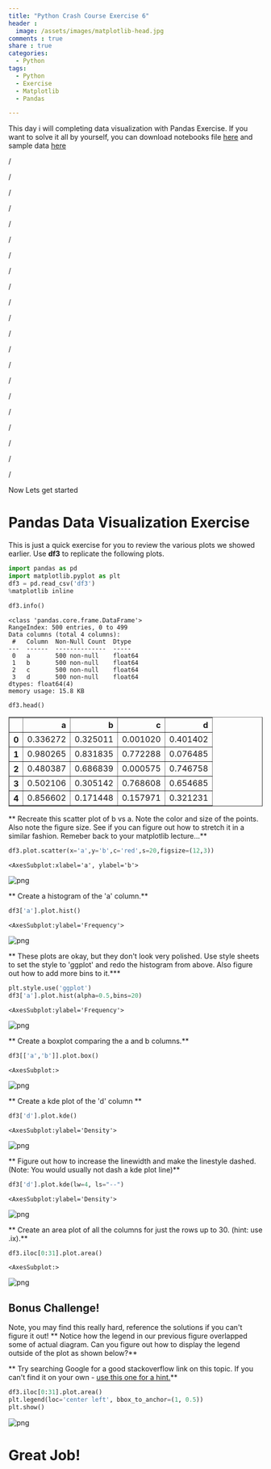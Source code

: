 ```yaml
---
title: "Python Crash Course Exercise 6"
header :
  image: /assets/images/matplotlib-head.jpg
comments : true
share : true
categories:
  - Python
tags:
  - Python
  - Exercise
  - Matplotlib
  - Pandas 

---
```


This day i will completing data visualization with Pandas Exercise. If you want to solve it all by yourself, you can download notebooks file [here](https://drive.google.com/file/d/1C49lGuzr32JxnsSBQUihlesHekJt04vm/view?usp=sharing) and sample data [here](https://drive.google.com/file/d/1Mv0KmDBzzSA7xhxUL8kmBkF9wO12eJeZ/view?usp=sharing)

/

/

/

/

/

/

/

/

/

/

/

/

/

/

/

/

/

/

/

/

/

Now Lets get started

# Pandas Data Visualization Exercise

This is just a quick exercise for you to review the various plots we showed earlier. Use **df3** to replicate the following plots. 


```python
import pandas as pd
import matplotlib.pyplot as plt
df3 = pd.read_csv('df3')
%matplotlib inline
```


```python
df3.info()
```

    <class 'pandas.core.frame.DataFrame'>
    RangeIndex: 500 entries, 0 to 499
    Data columns (total 4 columns):
     #   Column  Non-Null Count  Dtype  
    ---  ------  --------------  -----  
     0   a       500 non-null    float64
     1   b       500 non-null    float64
     2   c       500 non-null    float64
     3   d       500 non-null    float64
    dtypes: float64(4)
    memory usage: 15.8 KB



```python
df3.head()
```

<table border="1" class="dataframe">
  <thead>
    <tr style="text-align: right;">
      <th></th>
      <th>a</th>
      <th>b</th>
      <th>c</th>
      <th>d</th>
    </tr>
  </thead>
  <tbody>
    <tr>
      <th>0</th>
      <td>0.336272</td>
      <td>0.325011</td>
      <td>0.001020</td>
      <td>0.401402</td>
    </tr>
    <tr>
      <th>1</th>
      <td>0.980265</td>
      <td>0.831835</td>
      <td>0.772288</td>
      <td>0.076485</td>
    </tr>
    <tr>
      <th>2</th>
      <td>0.480387</td>
      <td>0.686839</td>
      <td>0.000575</td>
      <td>0.746758</td>
    </tr>
    <tr>
      <th>3</th>
      <td>0.502106</td>
      <td>0.305142</td>
      <td>0.768608</td>
      <td>0.654685</td>
    </tr>
    <tr>
      <th>4</th>
      <td>0.856602</td>
      <td>0.171448</td>
      <td>0.157971</td>
      <td>0.321231</td>
    </tr>
  </tbody>
</table>



** Recreate this scatter plot of b vs a. Note the color and size of the points. Also note the figure size. See if you can figure out how to stretch it in a similar fashion. Remeber back to your matplotlib lecture...**


```python
df3.plot.scatter(x='a',y='b',c='red',s=20,figsize=(12,3))
```


    <AxesSubplot:xlabel='a', ylabel='b'>




![png](https://i.ibb.co/T0CTSRv/output-5-1.png)


** Create a histogram of the 'a' column.**


```python
df3['a'].plot.hist()
```


    <AxesSubplot:ylabel='Frequency'>




![png](https://i.ibb.co/nsCpcHV/output-7-1.png)


** These plots are okay, but they don't look very polished. Use style sheets to set the style to 'ggplot' and redo the histogram from above. Also figure out how to add more bins to it.***


```python
plt.style.use('ggplot')
df3['a'].plot.hist(alpha=0.5,bins=20)
```


    <AxesSubplot:ylabel='Frequency'>




![png](https://i.ibb.co/6X9m6w4/output-9-1.png)


** Create a boxplot comparing the a and b columns.**


```python
df3[['a','b']].plot.box()
```


    <AxesSubplot:>




![png](https://i.ibb.co/tw6TNhz/output-11-1.png)


** Create a kde plot of the 'd' column **


```python
df3['d'].plot.kde()
```


    <AxesSubplot:ylabel='Density'>




![png](https://i.ibb.co/yPRqB6K/output-13-1.png)


** Figure out how to increase the linewidth and make the linestyle dashed. (Note: You would usually not dash a kde plot line)**


```python
df3['d'].plot.kde(lw=4, ls="--")
```


    <AxesSubplot:ylabel='Density'>




![png](https://i.ibb.co/8g9CwM1/output-15-1.png)


** Create an area plot of all the columns for just the rows up to 30. (hint: use .ix).**


```python
df3.iloc[0:31].plot.area()
```


    <AxesSubplot:>




![png](https://i.ibb.co/KKM6YRM/output-17-1.png)


## Bonus Challenge!

Note, you may find this really hard, reference the solutions if you can't figure it out!
** Notice how the legend in our previous figure overlapped some of actual diagram. Can you figure out how to display the legend outside of the plot as shown below?**

** Try searching Google for a good stackoverflow link on this topic. If you can't find it on your own - [use this one for a hint.](http://stackoverflow.com/questions/23556153/how-to-put-legend-outside-the-plot-with-pandas)**


```python
df3.iloc[0:31].plot.area()
plt.legend(loc='center left', bbox_to_anchor=(1, 0.5))
plt.show()
```


![png](https://i.ibb.co/D96BxSg/output-19-0.png)

# Great Job!